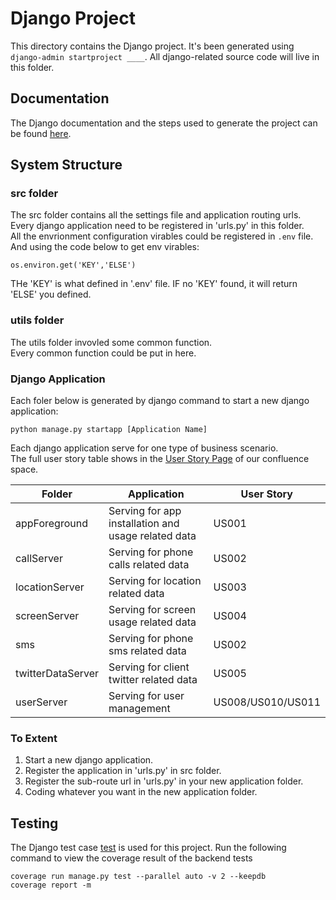 # Django Project
This directory contains the Django project. It's been generated using `django-admin startproject ____`. All django-related source code will live in this folder.

## Documentation
The Django documentation and the steps used to generate the project can be found [here](https://docs.djangoproject.com/en/4.0/intro/tutorial01/).

## System Structure

### src folder
The src folder contains all the settings file and application routing urls.<br>
Every django application need to be registered in 'urls.py' in this folder.<br>
All the envrionment configuration virables could be registered in `.env` file. And using the code below to get env virables:
```
os.environ.get('KEY','ELSE')
```
THe 'KEY' is what defined in '.env' file. IF no 'KEY' found, it will return 'ELSE' you defined.

### utils folder
The utils folder invovled some common function.<br>
Every common function could be put in here.

### Django Application
Each foler below is generated by django command to start a new django application:
```
python manage.py startapp [Application Name]
```
Each django application serve for one type of business scenario.<br>
The full user story table shows in the [User Story Page](https://confluence.cis.unimelb.edu.au:8443/display/SWEN900132022PZ/User+Stories) of our confluence space.

| Folder            | Application                                         | User Story        |
|-------------------|-----------------------------------------------------|-------------------|
| appForeground     | Serving for app installation and usage related data | US001             |
| callServer        | Serving for phone calls related data                | US002             |
| locationServer    | Serving for location related data                   | US003             |
| screenServer      | Serving for screen usage related data               | US004             |
| sms               | Serving for phone sms related data                  | US002             |
| twitterDataServer | Serving for client twitter related data             | US005             |
| userServer        | Serving for user management                         | US008/US010/US011 |

### To Extent
1. Start a new django application.
2. Register the application in 'urls.py' in src folder.
3. Register the sub-route url in 'urls.py' in your new application folder.
4. Coding whatever you want in the new application folder.

## Testing
The Django test case [test](https://docs.djangoproject.com/en/4.0/topics/testing/) is used for this project.
Run the following command to view the coverage result of the backend tests
```
coverage run manage.py test --parallel auto -v 2 --keepdb
coverage report -m
```
